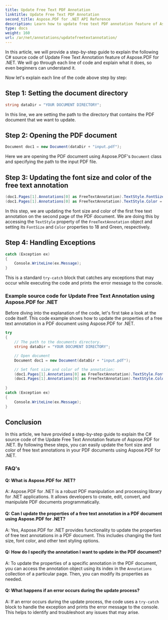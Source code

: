 ```yaml
---
title: Update Free Text PDF Annotation
linktitle: Update Free Text PDF Annotation
second_title: Aspose.PDF for .NET API Reference
description: Learn how to update free text PDF annotation feature of Aspose.PDF for .NET using C# source code.
type: docs
weight: 160
url: /ar/net/annotations/updatefreetextannotation/
---
```

In this article, we will provide a step-by-step guide to explain the following C# source code of Update Free Text Annotation feature of Aspose.PDF for .NET. We will go through each line of code and explain what it does, so even beginners can understand it.

Now let's explain each line of the code above step by step:

## Step 1: Setting the document directory

```csharp
string dataDir = "YOUR DOCUMENT DIRECTORY";
```

In this line, we are setting the path to the directory that contains the PDF document that we want to update.

## Step 2: Opening the PDF document

```csharp
Document doc1 = new Document(dataDir + "input.pdf");
```

Here we are opening the PDF document using Aspose.PDF's `Document` class and specifying the path to the input PDF file.

## Step 3: Updating the font size and color of the free text annotation

```csharp
(doc1.Pages[1].Annotations[0] as FreeTextAnnotation).TextStyle.FontSize = 18;
(doc1.Pages[1].Annotations[0] as FreeTextAnnotation).TextStyle.Color = System.Drawing.Color.Green;
```

In this step, we are updating the font size and color of the first free text annotation on the second page of the PDF document. We are doing this by accessing the `TextStyle` property of the `FreeTextAnnotation` object and setting its `FontSize` and `Color` properties to 18 and Green, respectively.

## Step 4: Handling Exceptions

```csharp
catch (Exception ex)
{
    Console.WriteLine(ex.Message);
}
```

This is a standard `try-catch` block that catches any exceptions that may occur while executing the code and prints the error message to the console.

### Example source code for Update Free Text Annotation using Aspose.PDF for .NET

Before diving into the explanation of the code, let's first take a look at the code itself. This code example shows how to update the properties of a free text annotation in a PDF document using Aspose.PDF for .NET.

```csharp
try
{
    // The path to the documents directory.
    string dataDir = "YOUR DOCUMENT DIRECTORY";

    // Open document
    Document doc1 = new Document(dataDir + "input.pdf");

    // Set font size and color of the annotation:
    (doc1.Pages[1].Annotations[0] as FreeTextAnnotation).TextStyle.FontSize = 18;
    (doc1.Pages[1].Annotations[0] as FreeTextAnnotation).TextStyle.Color = System.Drawing.Color.Green;
                
}
catch (Exception ex)
{
    Console.WriteLine(ex.Message);
}
```

## Conclusion

In this article, we have provided a step-by-step guide to explain the C# source code of the Update Free Text Annotation feature of Aspose.PDF for .NET. By following these steps, you can easily update the font size and color of free text annotations in your PDF documents using Aspose.PDF for .NET.

### FAQ's

#### Q: What is Aspose.PDF for .NET?

A: Aspose.PDF for .NET is a robust PDF manipulation and processing library for .NET applications. It allows developers to create, edit, convert, and manipulate PDF documents programmatically.

#### Q: Can I update the properties of a free text annotation in a PDF document using Aspose.PDF for .NET?

A: Yes, Aspose.PDF for .NET provides functionality to update the properties of free text annotations in a PDF document. This includes changing the font size, font color, and other text styling options.

#### Q: How do I specify the annotation I want to update in the PDF document?

A: To update the properties of a specific annotation in the PDF document, you can access the annotation object using its index in the `Annotations` collection of a particular page. Then, you can modify its properties as needed.

#### Q: What happens if an error occurs during the update process?

A: If an error occurs during the update process, the code uses a `try-catch` block to handle the exception and prints the error message to the console. This helps to identify and troubleshoot any issues that may arise.